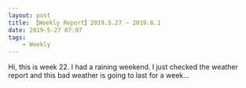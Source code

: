 ```yaml
---
layout: post
title: 【Weekly Report】2019.5.27 ~ 2019.6.1
date: 2019-5-27 07:07
tags:
    - Weekly
---
```


Hi, this is week 22. I had a raining weekend. I just checked the weather report and this bad weather is going to last for a week...